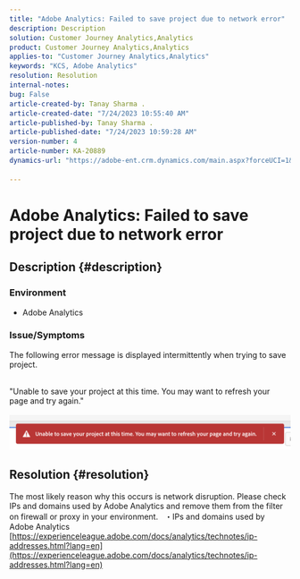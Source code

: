 ```yaml
---
title: "Adobe Analytics: Failed to save project due to network error"
description: Description
solution: Customer Journey Analytics,Analytics
product: Customer Journey Analytics,Analytics
applies-to: "Customer Journey Analytics,Analytics"
keywords: "KCS, Adobe Analytics"
resolution: Resolution
internal-notes: 
bug: False
article-created-by: Tanay Sharma .
article-created-date: "7/24/2023 10:55:40 AM"
article-published-by: Tanay Sharma .
article-published-date: "7/24/2023 10:59:28 AM"
version-number: 4
article-number: KA-20889
dynamics-url: "https://adobe-ent.crm.dynamics.com/main.aspx?forceUCI=1&pagetype=entityrecord&etn=knowledgearticle&id=96e8609b-102a-ee11-bdf4-6045bd006239"

---
```

# Adobe Analytics: Failed to save project due to network error

## Description {#description}


### Environment

- Adobe Analytics


### Issue/Symptoms

The following error message is displayed intermittently when trying to save project.

<br>"Unable to save your project at this time. You may want to refresh your page and try again."<br><br>![](assets/___97e8609b-102a-ee11-bdf4-6045bd006239___.png)

## Resolution {#resolution}


The most likely reason why this occurs is network disruption. Please check IPs and domains used by Adobe Analytics and remove them from the filter on firewall or proxy in your environment.
 
・IPs and domains used by Adobe Analytics
[https://experienceleague.adobe.com/docs/analytics/technotes/ip-addresses.html?lang=en](https://experienceleague.adobe.com/docs/analytics/technotes/ip-addresses.html?lang=en)
